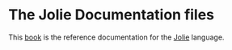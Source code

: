 # The Jolie Documentation files

This [book](https://thesave.gitbooks.io/joliedoc/content/) is the reference documentation for the [Jolie](http://jolie-lang.org) language.


